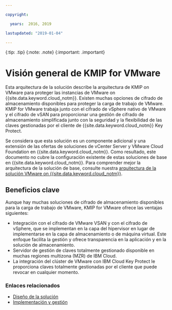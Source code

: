 ```yaml
---

copyright:

  years:  2016, 2019

lastupdated: "2019-01-04"

---
```


{:tip: .tip}
{:note: .note}
{:important: .important}

# Visión general de KMIP for VMware

Esta arquitectura de la solución describe la arquitectura de KMIP on VMware para proteger las instancias de VMware on {{site.data.keyword.cloud_notm}}. Existen muchas opciones de cifrado de almacenamiento disponibles para proteger la carga de trabajo de VMware. KMIP for VMware trabaja junto con el cifrado de vSphere nativo de VMware y el cifrado de vSAN para proporcionar una gestión de cifrado de almacenamiento simplificada junto con la seguridad y la flexibilidad de las claves gestionadas por el cliente de {{site.data.keyword.cloud_notm}} Key Protect.

Se considera que esta solución es un componente adicional y una extensión de las ofertas de soluciones de vCenter Server y VMware Cloud Foundation en {{site.data.keyword.cloud_notm}}. Como resultado, este documento no cubre la configuración existente de estas soluciones de base en {{site.data.keyword.cloud_notm}}. Para comprender mejor la arquitectura de la solución de base, consulte nuestra [arquitectura de la solución VMware on {{site.data.keyword.cloud_notm}}](../solution/solution_overview.html).

## Beneficios clave

Aunque hay muchas soluciones de cifrado de almacenamiento disponibles para la carga de trabajo de VMware, KMIP for VMware ofrece las ventajas siguientes:

* Integración con el cifrado de VMware VSAN y con el cifrado de vSphere, que se implementan en la capa del hipervisor en lugar de implementarse en la capa de almacenamiento o de máquina virtual. Este enfoque facilita la gestión y ofrece transparencia en la aplicación y en la solución de almacenamiento.
* Servidor de gestión de claves totalmente gestionado disponible en muchas regiones multizona (MZR) de IBM Cloud.
* La integración del clúster de VMware con IBM Cloud Key Protect le proporciona claves totalmente gestionadas por el cliente que puede revocar en cualquier momento.

### Enlaces relacionados

* [Diseño de la solución](design.html)
* [Implementación y gestión](implementation.html)
